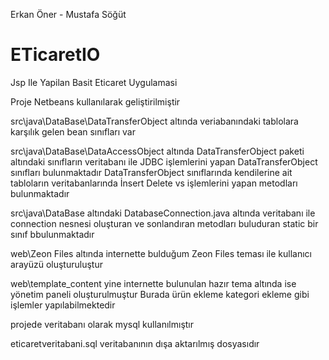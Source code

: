 Erkan Öner - Mustafa Söğüt

# ETicaretIO
Jsp Ile Yapilan Basit Eticaret Uygulamasi

Proje Netbeans kullanılarak geliştirilmiştir

src\java\DataBase\DataTransferObject altında veriabanındaki tablolara karşılık gelen bean sınıfları var

src\java\DataBase\DataAccessObject altında DataTransferObject paketi altındaki sınıfların veritabanı ile JDBC işlemlerini yapan DataTransferObject sınıfları bulunmaktadır
DataTransferObject sınıflarında kendilerine ait tabloların veritabanlarında İnsert Delete vs işlemlerini yapan metodları bulunmaktadır

src\java\DataBase altındaki DatabaseConnection.java altında veritabanı ile connection nesnesi oluşturan ve sonlandıran metodları buluduran static bir sınıf bbulunmaktadır


web\Zeon Files altında internette bulduğum Zeon Files teması ile kullanıcı arayüzü oluşturuluştur

web\template_content yine internette bulunulan hazır tema altında ise yönetim paneli oluşturulmuştur
Burada ürün ekleme kategori ekleme gibi işlemler yapılabilmektedir

projede veritabanı olarak mysql kullanılmıştır

eticaretveritabani.sql veritabanının dışa aktarılmış dosyasıdır
